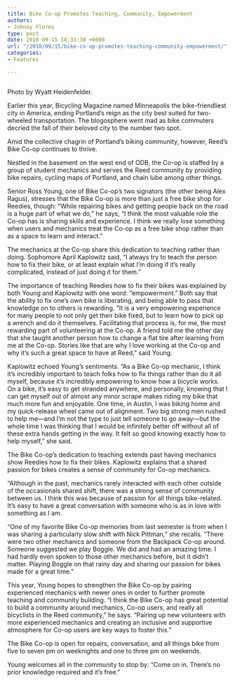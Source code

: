 ```yaml
---
title: Bike Co-op Promotes Teaching, Community, Empowerment
authors:
- Johnny Flores
type: post
date: 2010-09-15 18:33:38 +0000
url: "/2010/09/15/bike-co-op-promotes-teaching-community-empowerment/"
categories:
- Features

---
```

<div id="attachment_204" style="width: 264px" class="wp-caption alignleft">
  <a href="https://i2.wp.com/www.reedquest.org/wp-content/uploads/2010/09/DSC_0051.jpg"><img class="size-full wp-image-204        " title="DSC_0051" src="https://i2.wp.com/www.reedquest.org/wp-content/uploads/2010/09/DSC_0051.jpg?resize=254%2C166" alt="" data-recalc-dims="1" /></a>
  
  <p class="wp-caption-text">
    Photo by Wyatt Heidenfelder.
  </p>
</div>

Earlier this year, Bicycling Magazine named Minneapolis the bike-friendliest city in America, ending Portland’s reign as the city best suited for two-wheeled transportation. The blogosphere went mad as bike commuters decried the fall of their beloved city to the number two spot.

Amid the collective chagrin of Portland’s biking community, however, Reed’s Bike Co-op continues to thrive.

Nestled in the basement on the west end of ODB, the Co-op is staffed by a group of student mechanics and serves the Reed community by providing bike repairs, cycling maps of Portland, and chain lube among other things.

Senior Ross Young, one of Bike Co-op’s two signators (the other being Alex Ragus), stresses that the Bike Co-op is more than just a free bike shop for Reedies, though: “While repairing bikes and getting people back on the road is a huge part of what we do,” he says, “I think the most valuable role the Co-op has is sharing skills and experience. I think we really lose something when users and mechanics treat the Co-op as a free bike shop rather than as a space to learn and interact.”

The mechanics at the Co-op share this dedication to teaching rather than doing. Sophomore April Kaplowitz said, “I always try to teach the person how to fix their bike, or at least explain what I’m doing if it’s really complicated, instead of just doing it for them.”

The importance of teaching Reedies how to fix their bikes was explained by both Young and Kaplowitz with one word: “empowerment.” Both say that the ability to fix one’s own bike is liberating, and being able to pass that knowledge on to others is rewarding. “It is a very empowering experience for many people to not only get their bike fixed, but to learn how to pick up a wrench and do it themselves. Facilitating that process is, for me, the most rewarding part of volunteering at the Co-op. A friend told me the other day that she taught another person how to change a flat tire after learning from me at the Co-op. Stories like that are why I love working at the Co-op and why it’s such a great space to have at Reed,” said Young.

Kaplowitz echoed Young’s sentiments. “As a Bike Co-op mechanic, I think it’s incredibly important to teach folks how to fix things rather than do it all myself, because it’s incredibly empowering to know how a bicycle works. On a bike, it’s easy to get stranded anywhere, and personally, knowing that I can get myself out of almost any minor scrape makes riding my bike that much more fun and enjoyable. One time, in Austin, I was biking home and my quick-release wheel came out of alignment. Two big strong men rushed to help me—and I’m not the type to just tell someone to go away—but the whole time I was thinking that I would be infinitely better off without all of these extra hands getting in the way. It felt so good knowing exactly how to help myself,” she said.

The Bike Co-op’s dedication to teaching extends past having mechanics show Reedies how to fix their bikes. Kaplowitz explains that a shared passion for bikes creates a sense of community for Co-op mechanics.

“Although in the past, mechanics rarely interacted with each other outside of the occasionals shared shift, there was a strong sense of community between us. I think this was because of passion for all things bike-related. It’s easy to have a great conversation with someone who is as in love with something as I am.

“One of my favorite Bike Co-op memories from last semester is from when I was sharing a particularly slow shift with Nick Pittman,” she recalls. “There were two other mechanics and someone from the Backpack Co-op around. Someone suggested we play Boggle. We did and had an amazing time. I had hardly even spoken to those other mechanics before, but it didn’t matter. Playing Boggle on that rainy day and sharing our passion for bikes made for a great time.”

This year, Young hopes to strengthen the Bike Co-op by pairing experienced mechanics with newer ones in order to further promote teaching and community building. “I think the Bike Co-op has great potential to build a community around mechanics, Co-op users, and really all bicyclists in the Reed community,” he says. “Pairing up new volunteers with more experienced mechanics and creating an inclusive and supportive atmosphere for Co-op users are key ways to foster this.”

The Bike Co-op is open for repairs, conversation, and all things bike from five to seven pm on weeknights and one to three pm on weekends.
  
Young welcomes all in the community to stop by: “Come on in. There’s no prior knowledge required and it’s free.”